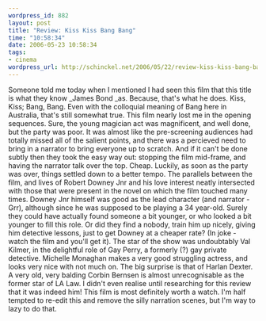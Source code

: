 ```yaml
--- 
wordpress_id: 882
layout: post
title: "Review: Kiss Kiss Bang Bang"
time: "10:58:34"
date: 2006-05-23 10:58:34
tags: 
- cinema
wordpress_url: http://schinckel.net/2006/05/22/review-kiss-kiss-bang-bang/
---
```

Someone told me today when I mentioned I had seen this film that this title is what they know _James Bond _as. Because, that's what he does. Kiss, Kiss; Bang, Bang. Even with the colloquial meaning of Bang here in Australia, that's still somewhat true. This film nearly lost me in the opening sequences. Sure, the young magician act was magnificent, and well done, but the party was poor. It was almost like the pre-screening audiences had totally missed all of the salient points, and there was a percieved need to bring in a narrator to bring everyone up to scratch. And if it can't be done subtly then they took the easy way out: stopping the film mid-frame, and having the narrator talk over the top. Cheap.  Luckily, as soon as the party was over, things settled down to a better tempo. The parallels between the film, and lives of Robert Downey Jnr and his love interest neatly intersected with those that were present in the novel on which the film touched many times. Downey Jnr himself was good as the lead character (and narrator - Grr), although since he was supposed to be playing a 34 year-old. Surely they could have actually found someone a bit younger, or who looked a bit younger to fill this role. Or did they find a nobody, train him up nicely, giving him detective lessons, just to get Downey at a cheaper rate? (In joke - watch the film and you'll get it). The star of the show was undoubtably Val Kilmer, in the delightful role of Gay Perry, a formerly (?) gay private detective. Michelle Monaghan makes a very good struggling actress, and looks very nice with not much on. The big surprise is that of Harlan Dexter. A very old, very balding Corbin Bernsen is almost unrecognisable as the former star of LA Law. I didn't even realise until researching for this review that it was indeed him! This film is most definitely worth a watch. I'm half tempted to re-edit this and remove the silly narration scenes, but I'm way to lazy to do that. 
